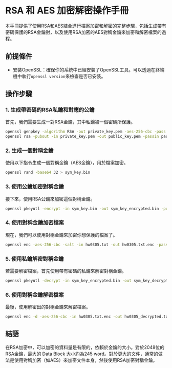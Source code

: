 
# RSA 和 AES 加密解密操作手冊

本手冊提供了使用RSA和AES結合進行檔案加密和解密的完整步驟，包括生成帶有密碼保護的RSA金鑰對，以及使用RSA加密的AES對稱金鑰來加密和解密檔案的過程。

## 前提條件

- 安裝OpenSSL：確保你的系統中已經安裝了OpenSSL工具。可以透過在終端機中執行`openssl version`來檢查是否已安裝。

## 操作步驟

### 1. 生成帶密碼的RSA私鑰和對應的公鑰

首先，我們需要生成一對RSA金鑰，其中私鑰被一個密碼所保護。

```bash
openssl genpkey -algorithm RSA -out private_key.pem -aes-256-cbc -pass pass:B11017070 -pkeyopt rsa_keygen_bits:2048
openssl rsa -pubout -in private_key.pem -out public_key.pem -passin pass:B11017070
```

### 2. 生成一個對稱金鑰

使用以下指令生成一個對稱金鑰（AES金鑰），用於檔案加密。

```bash
openssl rand -base64 32 > sym_key.bin
```

### 3. 使用公鑰加密對稱金鑰

接下來，使用RSA公鑰來加密這個對稱金鑰。

```bash
openssl pkeyutl -encrypt -in sym_key.bin -out sym_key_encrypted.bin -pubin -inkey public_key.pem
```

### 4. 使用對稱金鑰加密檔案

現在，我們可以使用對稱金鑰來加密你想保護的檔案了。

```bash
openssl enc -aes-256-cbc -salt -in hw0305.txt -out hw0305.txt.enc -pass file:./sym_key.bin
```

### 5. 使用私鑰解密對稱金鑰

若需要解密檔案，首先使用帶有密碼的私鑰來解密對稱金鑰。

```bash
openssl pkeyutl -decrypt -in sym_key_encrypted.bin -out sym_key_decrypted.bin -inkey private_key.pem -passin pass:B11017070
```

### 6. 使用對稱金鑰解密檔案

最後，使用解密出的對稱金鑰來解密檔案。

```bash
openssl enc -d -aes-256-cbc -in hw0305.txt.enc -out hw0305_decrypted.txt -pass file:./sym_key_decrypted.bin
```

## 結語

在RSA加密中，可以加密的資料量是有限的，依賴於金鑰的大小。對於2048位的RSA金鑰，最大的 Data Block 大小約為245 word。對於更大的文件，通常的做法是使用對稱加密（如AES）來加密文件本身，然後使用RSA加密對稱金鑰。
